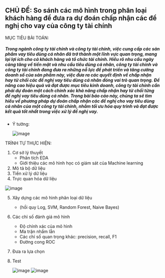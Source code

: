 ## CHỦ ĐỀ: So sánh các mô hình trong phân loại khách hàng để đưa ra dự đoán chấp nhận các đề nghị cho vay của công ty tài chính
MỤC TIÊU BÀI TOÁN: 
##### Trong ngành công ty tài chính và công ty tài chính, việc cung cấp các sản phẩm vay tiêu dùng cá nhân đã trở thành một lĩnh vực quan trọng, mang lại lợi ích cho cả khách hàng và tổ chức tài chính. Hiểu rõ nhu cầu ngày càng tăng về tiền mặt và nhu cầu tiêu dùng cá nhân, công ty tài chính và công ty tài chính đang đưa ra những nỗ lực để phát triển và tăng cường doanh số của sản phẩm này, việc đưa ra các quyết định về chấp nhận hay từ chối các đề nghị vay tiêu dùng cá nhân đóng vai trò quan trọng. Để nâng cao hiệu quả và đạt được mục tiêu kinh doanh, công ty tài chính cần phải dự đoán một cách chính xác khả năng chấp nhận hay từ chối từng đề nghị vay tiêu dùng cá nhân. Trong bài báo cáo này, chúng ta sẽ tìm hiểu về phương pháp dự đoán chấp nhận các đề nghị cho vay tiêu dùng cá nhân của một công ty tài chính, nhằm tối ưu hóa quy trình và đạt được kết quả tốt nhất trong việc xử lý đề nghị vay.
- Ý tưởng:
  
  ![image](https://github.com/user-attachments/assets/86b73f50-2740-4e1a-b95e-3b19f97e8a4e) 

TRÌNH TỰ THỰC HIỆN: 
1. Cơ sở lý thuyết
   - Phân tích EDA
   - Giới thiệu các mô hình học có giám sát của Machine learning 
2. Mô tả bộ dữ liệu
3. Tiền xử lý dữ liệu
4. Trực quan hóa dữ liệu

 ![image](https://github.com/user-attachments/assets/89330077-6405-4153-ab1f-6185c5b8d22d) 

5. Xây dựng các mô hình phân loại dữ liệu
   - (hồi quy Log, SVM, Random Forest, Naive Bayes) 
6. Các chỉ số đánh giá mô hình
   - Độ chính xác của mô hình
   - Ma trận nhầm lẫn
   - Các chỉ số quan trọng khác: precision, recall, F1
   - Đường cong ROC
7. Đưa ra lựa chọn
8. Test

   ![image](https://github.com/user-attachments/assets/7d698361-8482-49d3-a352-c6bd431ce380)
   ![image](https://github.com/user-attachments/assets/f76b691a-26fb-472b-a2d2-5a435a17242f)


